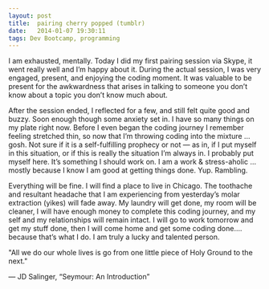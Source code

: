 ```yaml
---
layout: post
title:  pairing cherry popped (tumblr)
date:   2014-01-07 19:30:11
tags: Dev Bootcamp, programming
---
```


I am exhausted, mentally.  Today I did my first  pairing session via Skype,  it went really well and I’m happy about it.  During the actual session, I was very engaged, present, and  enjoying the coding moment.  It was valuable to be present for the awkwardness that arises in talking to someone you don’t know about a topic you don’t know much about.

After the session ended, I reflected for a few, and still felt quite good and buzzy.  Soon enough though some anxiety set in.  I have so many things on my plate right now.  Before I even began the coding journey I remember feeling stretched thin, so now that I’m throwing coding into the mixture … gosh.  Not sure if it is a self-fulfilling prophecy or not — as in, if I put myself in this situation, or if this is really the situation I’m always in.  I probably put myself here.  It’s something I should work on.  I am a work & stress-aholic … mostly because I know I am good at getting things done.  Yup.  Rambling.

Everything will be fine.  I will find a place to live in Chicago.  The toothache and resultant headache that I am experiencing from yesterday’s molar extraction (yikes) will fade away.  My laundry will get done, my room will be cleaner, I will have enough money to complete this coding journey, and my self and my relationships will remain intact.  I will go to work tomorrow and get my stuff done, then I will come home and get some coding done…. because that’s what I do.  I am truly a lucky and talented person.

"All we do our whole lives is go from one little piece of Holy Ground to the next."

— JD Salinger, “Seymour: An Introduction”